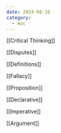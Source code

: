 ```yaml
---
date: 2024-08-16
category:
  - moc
---
```

[[Critical Thinking]]

[[Disputes]]

[[Definitions]]

[[Fallacy]]

[[Proposition]]

[[Declarative]]

[[Imperative]]

[[Argument]]